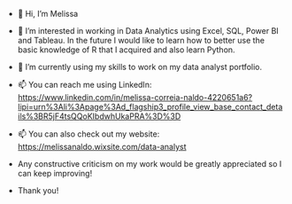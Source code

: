 - 👋 Hi, I’m Melissa
- 👀 I’m interested in working in Data Analytics using Excel, SQL, Power BI and Tableau. In the future I would like to learn how to better use the basic knowledge of R that I acquired and also learn Python. 
- 🌱 I’m currently using my skills to work on my data analyst portfolio. 
- 📫 You can reach me using LinkedIn: https://www.linkedin.com/in/melissa-correia-naldo-4220651a6?lipi=urn%3Ali%3Apage%3Ad_flagship3_profile_view_base_contact_details%3BR5jF4tsQQoKIbdwhUkaPRA%3D%3D
- 📫 You can also check out my website: https://melissanaldo.wixsite.com/data-analyst

- Any constructive criticism on my work would be greatly appreciated so I can keep improving!

- Thank you!

<!---
Melissa-Naldo/Melissa-Naldo is a ✨ special ✨ repository because its `README.md` (this file) appears on your GitHub profile.
You can click the Preview link to take a look at your changes.
--->
